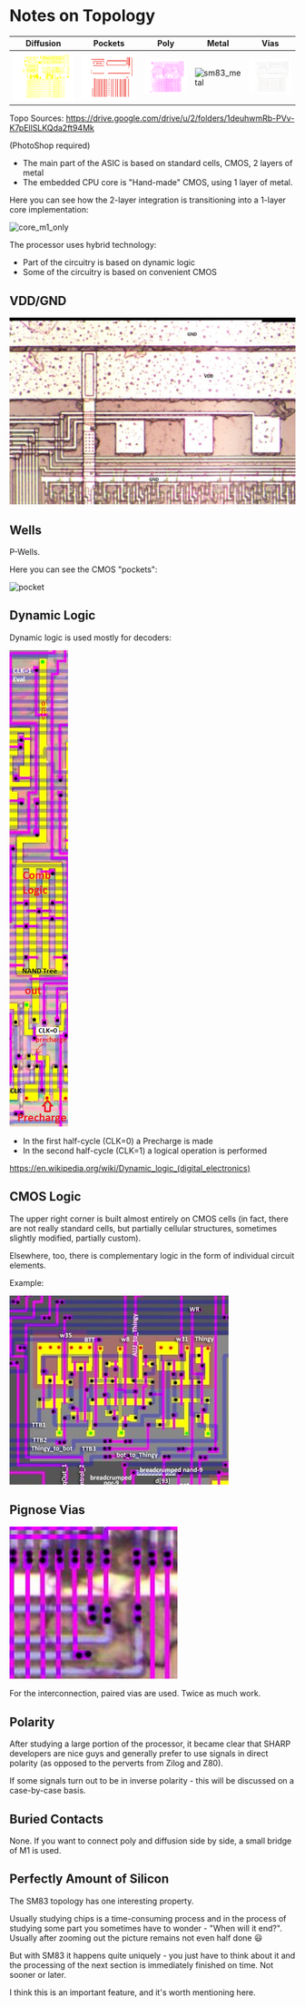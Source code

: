 # Notes on Topology

|Diffusion|Pockets|Poly|Metal|Vias|
|---|---|---|---|---|
|![sm83_diffusion](/imgstore/topo/sm83_diffusion.png)|![sm83_pockets](/imgstore/topo/sm83_pockets.png)|![sm83_poly](/imgstore/topo/sm83_poly.png)|![sm83_metal](/imgstore/topo/sm83_metal.png)|![sm83_vias](/imgstore/topo/sm83_vias.png)|

Topo Sources: https://drive.google.com/drive/u/2/folders/1deuhwmRb-PVv-K7pEllSLKQda2ft94Mk

(PhotoShop required)

- The main part of the ASIC is based on standard cells, CMOS, 2 layers of metal
- The embedded CPU core is "Hand-made" CMOS, using 1 layer of metal.

Here you can see how the 2-layer integration is transitioning into a 1-layer core implementation:

![core_m1_only](/imgstore/core_m1_only.png)

The processor uses hybrid technology:
- Part of the circuitry is based on dynamic logic
- Some of the circuitry is based on convenient CMOS

## VDD/GND

![power](/imgstore/power.jpg)

## Wells

P-Wells.

Here you can see the CMOS "pockets":

![pocket](/imgstore/pocket.png)

## Dynamic Logic

Dynamic logic is used mostly for decoders:

![dynamic](/imgstore/dynamic.png)

- In the first half-cycle (CLK=0) a Precharge is made
- In the second half-cycle (CLK=1) a logical operation is performed

https://en.wikipedia.org/wiki/Dynamic_logic_(digital_electronics)

## CMOS Logic

The upper right corner is built almost entirely on CMOS cells (in fact, there are not really standard cells, but partially cellular structures, sometimes slightly modified, partially custom).

Elsewhere, too, there is complementary logic in the form of individual circuit elements.

Example:

![thingy](/imgstore/thingy.jpg)

## Pignose Vias

![pignose](/imgstore/pignose.png)

For the interconnection, paired vias are used. Twice as much work.

## Polarity

After studying a large portion of the processor, it became clear that SHARP developers are nice guys and generally prefer to use signals in direct polarity (as opposed to the perverts from Zilog and Z80).

If some signals turn out to be in inverse polarity - this will be discussed on a case-by-case basis.

## Buried Contacts

None. If you want to connect poly and diffusion side by side, a small bridge of M1 is used.

## Perfectly Amount of Silicon

The SM83 topology has one interesting property.

Usually studying chips is a time-consuming process and in the process of studying some part you sometimes have to wonder - "When will it end?". Usually after zooming out the picture remains not even half done :smiley:

But with SM83 it happens quite uniquely - you just have to think about it and the processing of the next section is immediately finished on time. Not sooner or later.

I think this is an important feature, and it's worth mentioning here.
